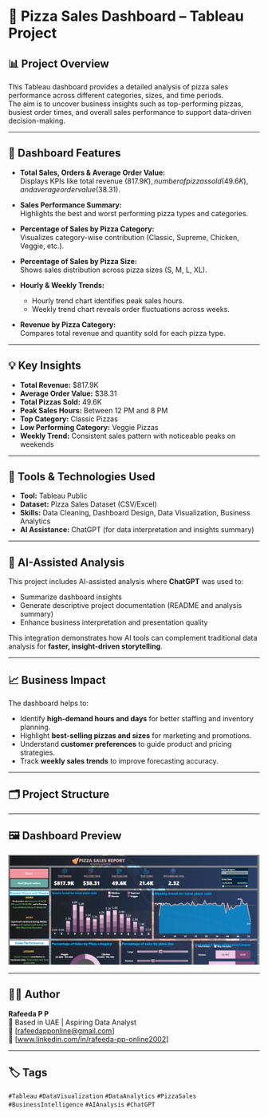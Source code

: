 # 🍕 Pizza Sales Dashboard – Tableau Project

## 📊 Project Overview
This Tableau dashboard provides a detailed analysis of pizza sales performance across different categories, sizes, and time periods.  
The aim is to uncover business insights such as top-performing pizzas, busiest order times, and overall sales performance to support data-driven decision-making.

---

## 🚀 Dashboard Features
- **Total Sales, Orders & Average Order Value:**  
  Displays KPIs like total revenue ($817.9K), number of pizzas sold (49.6K), and average order value ($38.31).

- **Sales Performance Summary:**  
  Highlights the best and worst performing pizza types and categories.

- **Percentage of Sales by Pizza Category:**  
  Visualizes category-wise contribution (Classic, Supreme, Chicken, Veggie, etc.).

- **Percentage of Sales by Pizza Size:**  
  Shows sales distribution across pizza sizes (S, M, L, XL).

- **Hourly & Weekly Trends:**  
  - Hourly trend chart identifies peak sales hours.  
  - Weekly trend chart reveals order fluctuations across weeks.

- **Revenue by Pizza Category:**  
  Compares total revenue and quantity sold for each pizza type.

---

## 💡 Key Insights
- **Total Revenue:** $817.9K  
- **Average Order Value:** $38.31  
- **Total Pizzas Sold:** 49.6K  
- **Peak Sales Hours:** Between 12 PM and 8 PM  
- **Top Category:** Classic Pizzas  
- **Low Performing Category:** Veggie Pizzas  
- **Weekly Trend:** Consistent sales pattern with noticeable peaks on weekends

---

## 🧠 Tools & Technologies Used
- **Tool:** Tableau Public  
- **Dataset:** Pizza Sales Dataset (CSV/Excel)  
- **Skills:** Data Cleaning, Dashboard Design, Data Visualization, Business Analytics  
- **AI Assistance:** ChatGPT (for data interpretation and insights summary)

---

## 🤖 AI-Assisted Analysis
This project includes AI-assisted analysis where **ChatGPT** was used to:
- Summarize dashboard insights  
- Generate descriptive project documentation (README and analysis summary)  
- Enhance business interpretation and presentation quality  

This integration demonstrates how AI tools can complement traditional data analysis for **faster, insight-driven storytelling**.

---

## 📈 Business Impact
The dashboard helps to:
- Identify **high-demand hours and days** for better staffing and inventory planning.  
- Highlight **best-selling pizzas and sizes** for marketing and promotions.  
- Understand **customer preferences** to guide product and pricing strategies.  
- Track **weekly sales trends** to improve forecasting accuracy.

---

## 🗂️ Project Structure

---

## 🖼️ Dashboard Preview
![Pizza Sales Dashboard](pizzasalesdashboard.png)

---

## 👩‍💻 Author
**Rafeeda P P**  
📍 Based in UAE | Aspiring Data Analyst  
📧 [rafeedapponline@gmail.com]  
💼 [www.linkedin.com/in/rafeeda-pp-online2002]  

---

## 🏷️ Tags
`#Tableau` `#DataVisualization` `#DataAnalytics` `#PizzaSales` `#BusinessIntelligence` `#AIAnalysis` `#ChatGPT`

